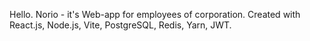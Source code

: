 Hello. Norio - it's Web-app for employees of corporation.
Created with React.js, Node.js, Vite, PostgreSQL, Redis, Yarn, JWT.